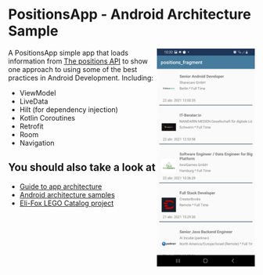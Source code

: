 # PositionsApp - Android Architecture Sample

<img align="right" src="https://raw.githubusercontent.com/Felixcl91/PositionsApp/master/assets/positions.jpg" width="200">

A PositionsApp simple app that loads information from [The positions API](https://jobs.github.com/positions.json) to show one approach to using some of the best practices in Android Development. Including:
 * ViewModel
 * LiveData
 * Hilt (for dependency injection)
 * Kotlin Coroutines
 * Retrofit
 * Room
 * Navigation

 ## You should also take a look at
 * [Guide to app architecture](https://developer.android.com/jetpack/guide)
 * [Android architecture samples](https://github.com/android/architecture-samples)
 * [Eli-Fox LEGO Catalog project](https://proandroiddev.com/android-architecture-starring-kotlin-coroutines-jetpack-mvvm-room-paging-retrofit-and-dagger-7749b2bae5f7)

